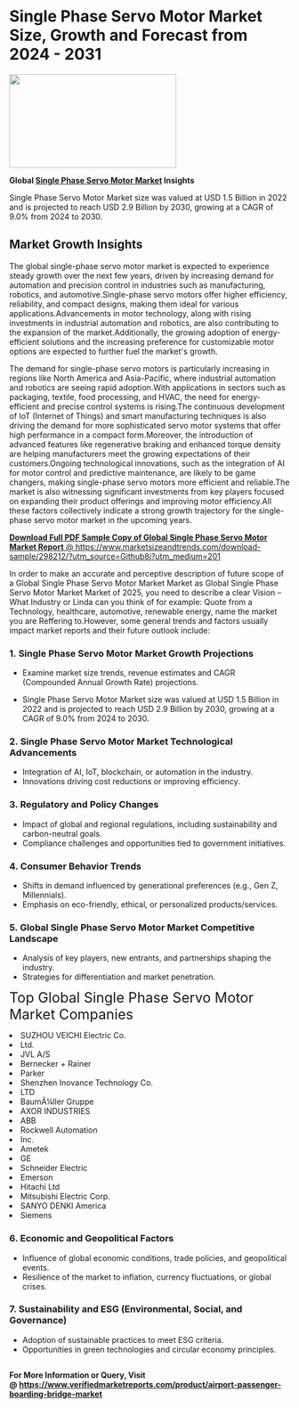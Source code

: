 <H1>Single Phase Servo Motor Market Size, Growth and Forecast from 2024 - 2031</H1><img class="aligncenter size-medium wp-image-584254" src="https://thirdeyenews.in/wp-content/uploads/2024/09/Global-Market-Research-300x168.jpeg" alt="" width="300" height="168" /><p><strong>Global&nbsp;<a href="https://www.marketsizeandtrends.com/download-sample/298212/?utm_source=Github8j?utm_medium=201">Single Phase Servo Motor Market</a> Insights</strong></p><p>Single Phase Servo Motor Market size was valued at USD 1.5 Billion in 2022 and is projected to reach USD 2.9 Billion by 2030, growing at a CAGR of 9.0% from 2024 to 2030.</p><p><h2>Market Growth Insights</h2> <p>The global single-phase servo motor market is expected to experience steady growth over the next few years, driven by increasing demand for automation and precision control in industries such as manufacturing, robotics, and automotive.Single-phase servo motors offer higher efficiency, reliability, and compact designs, making them ideal for various applications.Advancements in motor technology, along with rising investments in industrial automation and robotics, are also contributing to the expansion of the market.Additionally, the growing adoption of energy-efficient solutions and the increasing preference for customizable motor options are expected to further fuel the market's growth.</p> <p><a href="#"></a></p> <p>The demand for single-phase servo motors is particularly increasing in regions like North America and Asia-Pacific, where industrial automation and robotics are seeing rapid adoption.With applications in sectors such as packaging, textile, food processing, and HVAC, the need for energy-efficient and precise control systems is rising.The continuous development of IoT (Internet of Things) and smart manufacturing techniques is also driving the demand for more sophisticated servo motor systems that offer high performance in a compact form.Moreover, the introduction of advanced features like regenerative braking and enhanced torque density are helping manufacturers meet the growing expectations of their customers.Ongoing technological innovations, such as the integration of AI for motor control and predictive maintenance, are likely to be game changers, making single-phase servo motors more efficient and reliable.The market is also witnessing significant investments from key players focused on expanding their product offerings and improving motor efficiency.All these factors collectively indicate a strong growth trajectory for the single-phase servo motor market in the upcoming years.</p> <p><a href="#"></p><p><span class=""><strong>Download Full PDF Sample Copy of Global Single Phase Servo Motor Market Report</strong> @ <a href="https://www.marketsizeandtrends.com/download-sample/298212/?utm_source=Github8j?utm_medium=201" target="_blank">https://www.marketsizeandtrends.com/download-sample/298212/?utm_source=Github8j?utm_medium=201</a></span></p><p>In order to make an accurate and perceptive description of future scope of a Global&nbsp;Single Phase Servo Motor Market Market as Global&nbsp;Single Phase Servo Motor Market Market of 2025, you need to describe a clear Vision &ndash; What Industry or Linda can you think of for example: Quote from a Technology, healthcare, automotive, renewable energy, name the market you are Reffering to.However, some general trends and factors usually impact market reports and their future outlook include:</p><h3>1.&nbsp;<strong>Single Phase Servo Motor Market Growth Projections</strong></h3><ul><li>Examine market size trends, revenue estimates and CAGR (Compounded Annual Growth Rate) projections.</li><li><p>Single Phase Servo Motor Market size was valued at USD 1.5 Billion in 2022 and is projected to reach USD 2.9 Billion by 2030, growing at a CAGR of 9.0% from 2024 to 2030.</p></li></ul><h3>2.&nbsp;<strong>Single Phase Servo Motor Market Technological Advancements</strong></h3><ul><li>Integration of AI, IoT, blockchain, or automation in the industry.</li><li>Innovations driving cost reductions or improving efficiency.</li></ul><h3>3.&nbsp;<strong>Regulatory and Policy Changes</strong></h3><ul><li>Impact of global and regional regulations, including sustainability and carbon-neutral goals.</li><li>Compliance challenges and opportunities tied to government initiatives.</li></ul><h3>4.&nbsp;<strong>Consumer Behavior Trends</strong></h3><ul><li>Shifts in demand influenced by generational preferences (e.g., Gen Z, Millennials).</li><li>Emphasis on eco-friendly, ethical, or personalized products/services.</li></ul><h3>5.&nbsp;<strong>Global Single Phase Servo Motor Market Competitive Landscape</strong></h3><ul><li>Analysis of key players, new entrants, and partnerships shaping the industry.</li><li>Strategies for differentiation and market penetration.</li></ul><p data-pm-slice="1 1 []"><span style="color: inherit; font-family: inherit; font-size: 25px;">Top Global Single Phase Servo Motor Market Companies</span></p><div class="" data-test-id=""><p><li>SUZHOU VEICHI Electric Co.</li><li> Ltd.</li><li> JVL A/S</li><li> Bernecker + Rainer</li><li> Parker</li><li> Shenzhen Inovance Technology Co.</li><li> LTD</li><li> BaumÃ¼ller Gruppe</li><li> AXOR INDUSTRIES</li><li> ABB</li><li> Rockwell Automation</li><li> Inc.</li><li> Ametek</li><li> GE</li><li> Schneider Electric</li><li> Emerson</li><li> Hitachi Ltd</li><li> Mitsubishi Electric Corp.</li><li> SANYO DENKI America</li><li> Siemens</li></p></div><h3>6.&nbsp;<strong>Economic and Geopolitical Factors</strong></h3><ul><li>Influence of global economic conditions, trade policies, and geopolitical events.</li><li>Resilience of the market to inflation, currency fluctuations, or global crises.</li></ul><h3>7.&nbsp;<strong>Sustainability and ESG (Environmental, Social, and Governance)</strong></h3><ul><li>Adoption of sustainable practices to meet ESG criteria.</li><li>Opportunities in green technologies and circular economy principles.</li></ul><h2><strong style="font-size: 14px;">For More Information or Query, Visit @&nbsp;</strong><a style="background-color: #ffffff; font-size: 14px;" href="https://www.marketsizeandtrends.com/report/single-phase-servo-motor-market/" target="_blank">https://www.verifiedmarketreports.com/product/airport-passenger-boarding-bridge-market</a></h2>